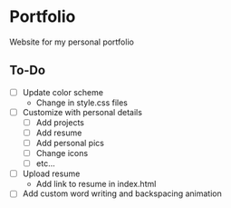 # Portfolio
Website for my personal portfolio

## To-Do
- [ ] Update color scheme 
    - Change in style.css files
- [ ] Customize with personal details
    - [ ] Add projects
    - [ ] Add resume
    - [ ] Add personal pics
    - [ ] Change icons
    - [ ] etc...
- [ ] Upload resume
    - Add link to resume in index.html
- [ ] Add custom word writing and backspacing animation